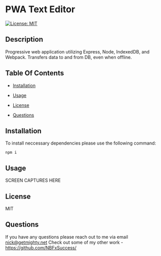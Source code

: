 # PWA Text Editor

[![License: MIT](https://img.shields.io/badge/License-MIT-yellow.svg)](https://opensource.org/licenses/MIT)


## Description
    
Progressive web application utilizing Express, Node, IndexedDB, and Webpack. Transfers data to and from DB, even when offline.
    
## Table Of Contents

* [Installation](#installation)

* [Usage](#usage)

* [License](#license)

* [Questions](#questions)


## Installation
To install neccessary dependencies please use the following command:

```
npm i
```


## Usage
SCREEN CAPTURES HERE


## License
MIT



## Questions
If you have any questions please reach out to me via email nick@getmighty.net 
Check out some of my other work - https://github.com/NBFxSuccess/